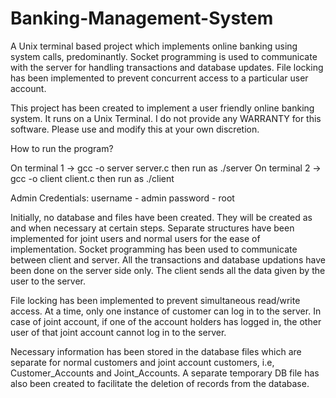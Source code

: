 # Banking-Management-System
A Unix terminal based project which implements online banking using system calls, predominantly. Socket programming is used to communicate with the server for handling transactions and database updates. File locking has been implemented to prevent concurrent access to a particular user account.

This project has been created to implement a user friendly online banking system. It runs on a Unix Terminal.
I do not provide any WARRANTY for this software. Please use and modify this at your own discretion.

How to run the program?

On terminal 1 -> gcc -o server server.c
				 then run as ./server
On terminal 2 -> gcc -o client client.c
				 then run as ./client
         
Admin Credentials:
username - admin
password - root

Initially, no database and files have been created. They will be created as and when necessary at certain steps.
Separate structures have been implemented for joint users and normal users for the ease of implementation.
Socket programming has been used to communicate between client and server. All the transactions and database updations have been done on the server side only. The client sends all the data given by the user to the server.

File locking has been implemented to prevent simultaneous read/write access.
At a time, only one instance of customer can log in to the server.
In case of joint account, if one of the account holders has logged in, the other user of that joint account cannot log in to the server.

Necessary information has been stored in the database files which are separate for normal customers and joint account customers, i.e, Customer_Accounts and Joint_Accounts. A separate temporary DB file has also been created to facilitate the deletion of records from the database.

